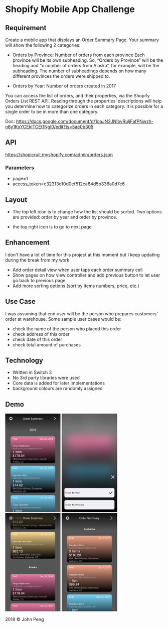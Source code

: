 # Shopify Mobile App Challenge  

## Requirement 

Create a mobile app that displays an Order Summary Page. Your summary will show the following 2 categories:

- Orders by Province: Number of orders from each province
Each province will be its own subheading. So, “Orders by Province” will be the heading and “x number of orders from Alaska”, for example, will be the subheading. The number of subheadings depends on how many different provinces the orders were shipped to.

- Orders by Year: Number of orders created in 2017

You can access the list of orders, and their properties, via the Shopify Orders List REST API. Reading through the properties’ descriptions will help you determine how to categorize orders in each category. It is possible for a single order to be in more than one category.

Doc: https://docs.google.com/document/d/1oaJN3JNlbvRuljFafPNwzh-n6y1KxYCEkITCEt1Ngl0/edit?ts=5ae0b305

## API

https://shopicruit.myshopify.com/admin/orders.json

### Parameters  

* page=1
* access_token=c32313df0d0ef512ca64d5b336a0d7c6



## Layout

- The top left icon is to change how the list should be sorted. Two options are provided: order by year and order by province.

- the top right icon is to go to next page

## Enhancement 

I don't have a lot of time for this project at this moment but I keep updating during the break from my work

- Add order detail view when user taps each order summary cell
- Show pages on how view controller and add previous button to let user go back to previous page
- Add more sorting options (sort by items numbers, price, etc.)

## Use Case

I was assuming that end user will be the person who prepares customers' order at warehouse. Some sample user cases would be:
- check the name of the person who placed this order
- check address of this order
- check date of this order
- check total amount of purchases  

## Technology

- Written in Switch 3 
- No 3rd party libraries were used
- Core data is added for later implementations 
- background colours are randomly assigned 

## Demo


<img src="https://github.com/jpeng06/Shopify-Mobile-App-Challenge/blob/master/Simulator%20Screen%20Shot%20-%20iPhone%208%20Plus%20-%202018-07-07%20at%2023.52.38.png" width="35%">
<img src="https://github.com/jpeng06/Shopify-Mobile-App-Challenge/blob/master/Simulator%20Screen%20Shot%20-%20iPhone%208%20Plus%20-%202018-07-07%20at%2023.52.42.png" width="35%">
<img src="https://github.com/jpeng06/Shopify-Mobile-App-Challenge/blob/master/Simulator%20Screen%20Shot%20-%20iPhone%208%20Plus%20-%202018-07-07%20at%2023.52.53.png" width="35%">
<img src="https://github.com/jpeng06/Shopify-Mobile-App-Challenge/blob/master/Simulator%20Screen%20Shot%20-%20iPhone%208%20Plus%20-%202018-07-07%20at%2023.53.04.png" width="35%">

2018 © John Peng
